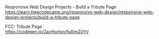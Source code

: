 Responsive Web Design Projects - Build a Tribute Page  
https://learn.freecodecamp.org/responsive-web-design/responsive-web-design-projects/build-a-tribute-page  
  
FCC: Tribute Page  
https://codepen.io/ZacHorton/full/mZjjYV
